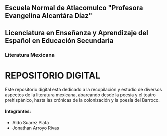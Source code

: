 ## Escuela Normal de Atlacomulco "Profesora Evangelina Alcantára Díaz"

## Licenciatura en Enseñanza y Aprendizaje del Español en Educación Secundaria

### Literatura Mexicana

# REPOSITORIO DIGITAL

Este repositorio digital está dedicado a la recopilación y estudio de diversos aspectos de la literatura mexicana, abarcando desde la poesía y el teatro prehispánico, hasta las crónicas de la colonización y la poesía del Barroco.

#### Integrantes:
- Aldo Suarez Plata
- Jonathan Arroyo Rivas
